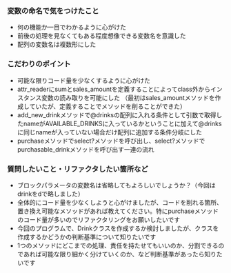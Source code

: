 ### 変数の命名で気をつけたこと
- 何の機能か一目でわかるように心がけた
- 前後の処理を見なくてもある程度想像できる変数名を意識した
- 配列の変数名は複数形にした

### こだわりのポイント
- 可能な限りコード量を少なくするように心がけた
- attr_readerにsumとsales_amountを定義することによってclass外からインスタンス変数の読み取りを可能にした
（最初はsales_amountメソッドを作成していたが、定義することでメソッドを削ることができた）
- add_new_drinkメソッドで@drinksの配列に入れる条件として引数で取得したnameがAVAILABLE_DRINKSに入っているかということに加えて@drinksに同じnameが入っていない場合だけ配列に追加する条件分岐にした
- purchaseメソッドでselect?メソッドを呼び出し、select?メソッドでpurchasable_drinkメソッドを呼び出す一連の流れ

### 質問したいこと・リファクタしたい箇所など
- ブロックパラメータの変数名は省略してもよろしいでしょうか？（今回はdrinkをdで略しました）
- 全体的にコード量を少なくしようと心がけましたが、コードを削れる箇所、置き換え可能なメソッドがあれば教えてください。特にpurchaseメソッドのコード量が多いのでリファクタリングをお願いしたいです
- 今回のプログラムで、Drinkクラスを作成するか検討しましたが、クラスを作成するかどうかの判断基準について知りたいです
- 1つのメソッドにどこまでの処理、責任を持たせてもいいのか、分割できるのであれば可能な限り細かく分けていくのか、など判断基準があったら知りたいです
